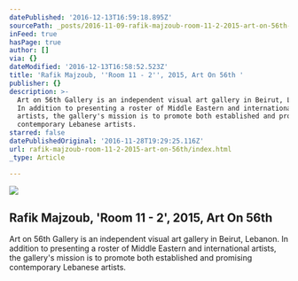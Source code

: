 ```yaml
---
datePublished: '2016-12-13T16:59:18.895Z'
sourcePath: _posts/2016-11-09-rafik-majzoub-room-11-2-2015-art-on-56th-or-artsy.md
inFeed: true
hasPage: true
author: []
via: {}
dateModified: '2016-12-13T16:58:52.523Z'
title: 'Rafik Majzoub, ''Room 11 - 2'', 2015, Art On 56th '
publisher: {}
description: >-
  Art on 56th Gallery is an independent visual art gallery in Beirut, Lebanon.
  In addition to presenting a roster of Middle Eastern and international
  artists, the gallery's mission is to promote both established and promising
  contemporary Lebanese artists.
starred: false
datePublishedOriginal: '2016-11-28T19:29:25.116Z'
url: rafik-majzoub-room-11-2-2015-art-on-56th/index.html
_type: Article

---
```

<article style=""><img src="https://imgflo.herokuapp.com/graph/2b2431f8e7ba7b0/f72cc56e8aa90ffd4ffe8bdaa0a29ade/noop.jpg?input=https%3A%2F%2Fd32dm0rphc51dk.cloudfront.net%2FUno4kRwyxLtHC-GIsFuwxQ%2Flarge.jpg" /><h1>Rafik Majzoub, 'Room 11 - 2', 2015, Art On 56th </h1><p>Art on 56th Gallery is an independent visual art gallery in Beirut, Lebanon. In addition to presenting a roster of Middle Eastern and international artists, the gallery's mission is to promote both established and promising contemporary Lebanese artists.</p></article>